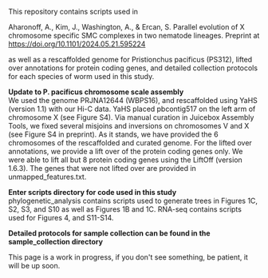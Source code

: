 This repository contains scripts used in 

Aharonoff, A., Kim, J., Washington, A., & Ercan, S. Parallel evolution of X chromosome specific SMC complexes in two nematode lineages. Preprint at https://doi.org/10.1101/2024.05.21.595224

as well as a rescaffolded genome for Pristionchus pacificus (PS312), lifted over annotations for protein coding genes, and detailed collection protocols for each species of worm used in this study.

**Update to P. pacificus chromosome scale assembly**  
We used the genome PRJNA12644 (WBPS16), and rescaffolded using YaHS (version 1.1) with our Hi-C data. YaHS placed pbcontig517 on the left arm of chromosome X (see Figure S4). Via manual curation in Juicebox Assembly Tools, we fixed several misjoins and inversions on chromosomes V and X (see Figure S4 in preprint). As it stands, we have provided the 6 chromosomes of the rescaffolded and curated genome. For the lifted over annotations, we provide a lift over of the protein coding genes only. We were able to lift all but 8 protein coding genes using the LiftOff (version 1.6.3). The genes that were not lifted over are provided in unmapped_features.txt. 

**Enter scripts directory for code used in this study**  
phylogenetic_analysis contains scripts used to generate trees in Figures 1C, S2, S3, and S10 as well as Figures 1B and 1C.  RNA-seq contains scripts used for Figures 4, and S11-S14.

**Detailed protocols for sample collection can be found in the sample_collection directory**

This page is a work in progress, if you don't see something, be patient, it will be up soon. 
